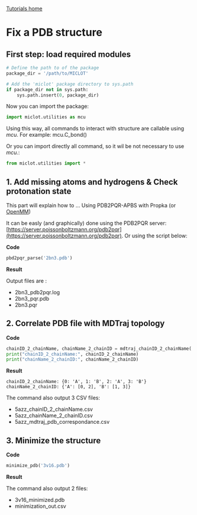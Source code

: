 [Tutorials home](Tutorials.md)

# Fix a PDB structure

## First step: load required modules

```python
# Define the path to of the package
package_dir = '/path/to/MICLOT'

# Add the 'miclot' package directory to sys.path
if package_dir not in sys.path:
    sys.path.insert(0, package_dir)
```

Now you can import the package:

```python
import miclot.utilities as mcu
```

Using this way, all commands to interact with structure are callable using *mcu*. For example: mcu.C_bond()

Or you can import directly all command, so it wil be not necessary to use *mcu.*:

```python
from miclot.utilities import *
```

## 1. Add missing atoms and hydrogens & Check protonation state

This part will explain how to ...
Using PDB2PQR-APBS with Propka (or [OpenMM](https://openmm.org/))

It can be easly (and graphically) done using the PDB2PQR server: [https://server.poissonboltzmann.org/pdb2pqr](https://server.poissonboltzmann.org/pdb2pqr). Or using the script below:

**Code**

```python
pbd2pqr_parse('2bn3.pdb')
```

**Result**

Output files are :

- 2bn3_pdb2pqr.log
- 2bn3_pqr.pdb
- 2bn3.pqr



## 2. Correlate PDB file with MDTraj topology

**Code**

```python
chainID_2_chainName, chainName_2_chainID = mdtraj_chainID_2_chainName('5azz.pdb')
print("chainID_2_chainName:", chainID_2_chainName)
print("chainName_2_chainID:", chainName_2_chainID)
```

**Result**

```
chainID_2_chainName: {0: 'A', 1: 'B', 2: 'A', 3: 'B'}
chainName_2_chainID: {'A': [0, 2], 'B': [1, 3]}
```

The command also output 3 CSV files:

- 5azz_chainID_2_chainName.csv
- 5azz_chainName_2_chainID.csv
- 5azz_mdtraj_pdb_correspondance.csv


## 3. Minimize the structure

**Code**

```python
minimize_pdb('3v16.pdb')
```

**Result**

The command also output 2 files:

- 3v16_minimized.pdb
- minimization_out.csv